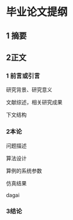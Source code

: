 # 毕业论文提纲

## 1 摘要 



## 2正文

### 	1 前言或引言

研究背景、研究意义

文献综述，相关研究成果

下文结构

### 	2本论

问题描述

算法设计

算例的系统参数

仿真结果

dagai

### 	3结论

